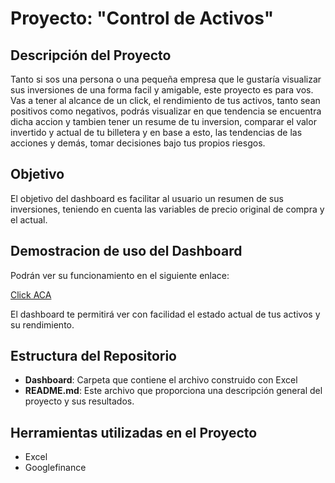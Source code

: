# Proyecto: "Control de Activos"

## Descripción del Proyecto
Tanto si sos una persona o una pequeña empresa que le gustaría visualizar sus inversiones de una forma facil y amigable, este proyecto es para vos. Vas a tener al alcance de un click, el rendimiento de tus activos, tanto sean positivos como negativos, podrás visualizar en que tendencia se encuentra dicha accion y tambien tener un resume de tu inversion, comparar el valor invertido y actual de tu billetera y en base a esto, las tendencias de las acciones y demás, tomar decisiones bajo tus propios riesgos.

## Objetivo
El objetivo del dashboard es facilitar al usuario un resumen de sus  inversiones, teniendo en cuenta las variables de precio original de compra y el actual.

## Demostracion de uso del Dashboard

Podrán ver su funcionamiento en el siguiente enlace:

[Click ACA](https://youtu.be/TA0-eFoSQOA)

El dashboard te permitirá ver con facilidad el estado actual de tus activos y su rendimiento.

## Estructura del Repositorio
- **Dashboard**: Carpeta que contiene el archivo construido con Excel 
- **README.md**: Este archivo que proporciona una descripción general del proyecto y sus resultados.

## Herramientas utilizadas en el Proyecto
- Excel
- Googlefinance
